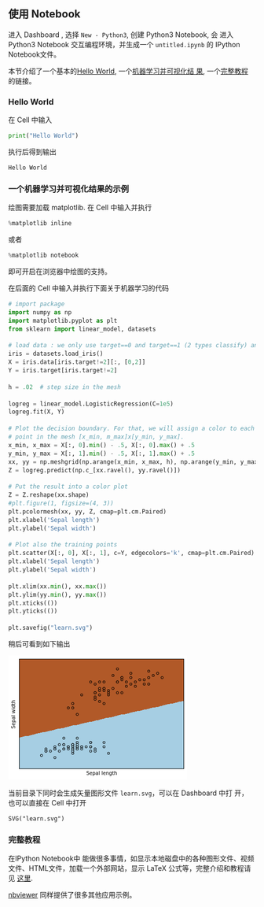 ## 使用 Notebook

进入 Dashboard ,  选择 ```New - Python3```, 创建 Python3 Notebook, 会
进入 Python3 Notebook 交互编程环境，并生成一个 ```untitled.ipynb``` 的 
IPython Notebook文件。

本节介绍了一个基本的[Hello World](#hello-world), 一个[机器学习并可视化结
果](#一个机器学习并可视化结果的示例), 一个[完整教程](#完整教程) 的链接。

### Hello World ###

在 Cell 中输入 

```python
print("Hello World")
```

执行后得到输出

```
Hello World
```


### 一个机器学习并可视化结果的示例

绘图需要加载 matplotlib. 在 Cell 中输入并执行

```python
%matplotlib inline
```

或者 

```python
%matplotlib notebook
```

即可开启在浏览器中绘图的支持。

在后面的 Cell 中输入并执行下面关于机器学习的代码

```python
# import package
import numpy as np
import matplotlib.pyplot as plt
from sklearn import linear_model, datasets

# load data : we only use target==0 and target==1 (2 types classify) and feature 0 and feature 2 ()
iris = datasets.load_iris()
X = iris.data[iris.target!=2][:, [0,2]]  
Y = iris.target[iris.target!=2]

h = .02  # step size in the mesh

logreg = linear_model.LogisticRegression(C=1e5)
logreg.fit(X, Y)

# Plot the decision boundary. For that, we will assign a color to each
# point in the mesh [x_min, m_max]x[y_min, y_max].
x_min, x_max = X[:, 0].min() - .5, X[:, 0].max() + .5
y_min, y_max = X[:, 1].min() - .5, X[:, 1].max() + .5
xx, yy = np.meshgrid(np.arange(x_min, x_max, h), np.arange(y_min, y_max, h))
Z = logreg.predict(np.c_[xx.ravel(), yy.ravel()])

# Put the result into a color plot
Z = Z.reshape(xx.shape)
#plt.figure(1, figsize=(4, 3))
plt.pcolormesh(xx, yy, Z, cmap=plt.cm.Paired)
plt.xlabel('Sepal length')
plt.ylabel('Sepal width')

# Plot also the training points
plt.scatter(X[:, 0], X[:, 1], c=Y, edgecolors='k', cmap=plt.cm.Paired)
plt.xlabel('Sepal length')
plt.ylabel('Sepal width')

plt.xlim(xx.min(), xx.max())
plt.ylim(yy.min(), yy.max())
plt.xticks(())
plt.yticks(())

plt.savefig("learn.svg")
```

稍后可看到如下输出

<img src="../images/sklearn1.png">

当前目录下同时会生成矢量图形文件 ```learn.svg```，可以在 Dashboard 中打
开， 也可以直接在 Cell 中打开 

```
SVG("learn.svg")
```


### 完整教程 ###

在IPython Notebook中 能做很多事情，如显示本地磁盘中的各种图形文件、视频
文件、HTML文件，加载一个外部网站，显示 LaTeX 公式等，完整介绍和教程请见
[这里](http://nbviewer.jupyter.org/github/ipython/ipython/blob/4.0.x/examples/IPython%20Kernel/Index.ipynb).

[nbviewer](http://nbviewer.jupyter.org) 同样提供了很多其他应用示例。
